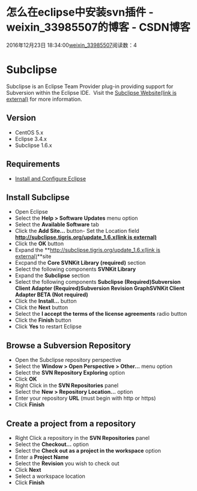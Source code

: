 # 怎么在eclipse中安装svn插件 - weixin_33985507的博客 - CSDN博客
2016年12月23日 18:34:00[weixin_33985507](https://me.csdn.net/weixin_33985507)阅读数：4
# Subclipse
Subclipse is an Eclipse Team Provider plug-in providing support for Subversion within the Eclipse IDE.  Visit the [Subclipse Website(link is external)](http://subclipse.tigris.org/) for more information.
## Version
- CentOS 5.x
- Eclipse 3.4.x
- Subclipse 1.6.x
## Requirements
- [Install and Configure Eclipse](http://dev.antoinesolutions.com/eclipse)
## Install Subclipse
- Open Eclipse
- Select the **Help > Software Updates** menu option
- Select the **Available Software** tab
- Click the **Add Site…** button- Set the Location field
**[http://subclipse.tigris.org/update_1.6.x(link is external)](http://subclipse.tigris.org/update_1.6.x)**
- Click the **OK** button
- Expand the **[http://subclipse.tigris.org/update_1.6.x(link is external)](http://subclipse.tigris.org/update_1.6.x)**site
- Excpand the **Core SVNKit Library (required)** section
- Select the following components
**SVNKit Library**
- Expand the **Subclipse** section
- Select the following components
**Subclipse (Required)Subversion Client Adapter (Required)Subversion Revision GraphSVNKit Client Adapter BETA (Not required)**
- Click the **Install…** button
- Click the **Next** button
- Select the **I accept the terms of the license agreements** radio button
- Click the **Finish** button
- Click **Yes** to restart Eclipse
## Browse a Subversion Repository
- Open the Subclipse repository perspective
- Select the **Window > Open Perspective > Other…** menu option
- Select the **SVN Repository Exploring** option
- Click **OK**
- Right Click in the **SVN Repositories** panel
- Select the **New > Repository Location…** option
- Enter your repository **URL** (must begin with http or https)
- Click **Finish**
## Create a project from a repository
- Right Click a repository in the **SVN Repositories** panel
- Select the **Checkout…** option
- Select the **Check out as a project in the workspace** option
- Enter a **Project Name**
- Select the **Revision** you wish to check out
- Click **Next**
- Select a workspace location
- Click **Finish**

